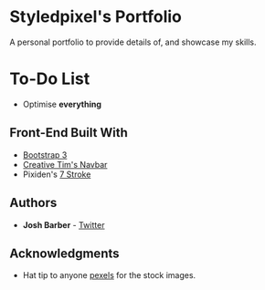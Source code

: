 # Styledpixel's Portfolio

A personal portfolio to provide details of, and showcase my skills.

# To-Do List

* Optimise **everything**

## Front-End Built With

* [Bootstrap 3](http://getbootstrap.com/)
* [Creative Tim's Navbar](http://www.creative-tim.com/product/navbar-with-icons)
* Pixiden's [7 Stroke](http://themes-pixeden.com/font-demos/7-stroke/)

## Authors

* **Josh Barber** - [Twitter](https://twitter.com/styledpixel)

## Acknowledgments

* Hat tip to anyone [pexels](https://www.pexels.com/) for the stock images.
